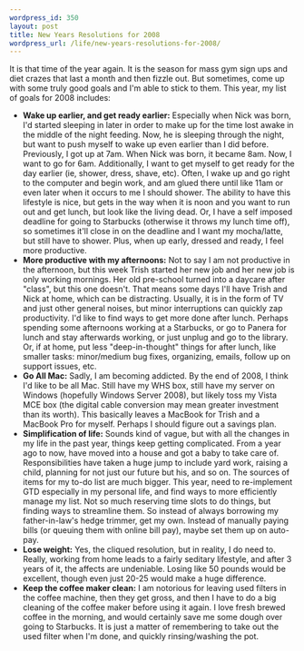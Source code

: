 ```yaml
--- 
wordpress_id: 350
layout: post
title: New Years Resolutions for 2008
wordpress_url: /life/new-years-resolutions-for-2008/
---
```


<p>It is that time of the year again.  It is the season for mass gym sign ups and diet crazes that last a month and then fizzle out.  But sometimes, come up with some truly good goals and I'm able to stick to them.  This year, my list of goals for 2008 includes:<p>
<ul>
  <li><b>Wake up earlier, and get ready earlier:</b>  Especially when Nick was born, I'd started sleeping in later in order to make up for the time lost awake in the middle of the night feeding.  Now, he is sleeping through the night, but want to push myself to wake up even earlier than I did before.  Previously, I got up at 7am.  When Nick was born, it became 8am.  Now, I want to go for 6am.  Additionally, I want to get myself to get ready for the day earlier (ie, shower, dress, shave, etc).  Often, I wake up and go right to the computer and begin work, and am glued there until like 11am or even later when it occurs to me I should shower.  The ability to have this lifestyle is nice, but gets in the way when it is noon and you want to run out and get lunch, but look like the living dead.  Or, I have a self imposed deadline for going to Starbucks (otherwise it throws my lunch time off), so sometimes it'll close in on the deadline and I want my mocha/latte, but still have to shower.  Plus, when up early, dressed and ready, I feel more productive.</li>
  <li><b>More productive with my afternoons:</b>  Not to say I am not productive in the afternoon, but this week Trish started her new job and her new job is only working mornings.  Her old pre-school turned into a daycare after "class", but this one doesn't.  That means some days I'll have Trish and Nick at home, which can be distracting.  Usually, it is in the form of TV and just other general noises, but minor interruptions can quickly zap productivity.  I'd like to find ways to get more done after lunch.  Perhaps spending some afternoons working at a Starbucks, or go to Panera for lunch and stay afterwards working, or just unplug and go to the library.  Or, if at home, put less "deep-in-thought" things for after lunch, like smaller tasks: minor/medium bug fixes, organizing, emails, follow up on support issues, etc.</li>
  <li><b>Go All Mac:</b> Sadly, I am becoming addicted.  By the end of 2008, I think I'd like to be all Mac.  Still have my WHS box, still have my server on Windows (hopefully Windows Server 2008), but likely toss my Vista MCE box (the digital cable conversion may mean greater investment than its worth).  This basically leaves a MacBook for Trish and a MacBook Pro for myself.  Perhaps I should figure out a savings plan.</li>
  <li><b>Simplification of life:</b> Sounds kind of vague, but with all the changes in my life in the past year, things keep getting complicated.  From a year ago to now, have moved into a house and got a baby to take care of.  Responsibilities have taken a huge jump to include yard work, raising a child, planning for not just our future but his, and so on.  The sources of items for my to-do list are much bigger.  This year, need to re-implement GTD especially in my personal life, and find ways to more efficiently manage my list.  Not so much reserving time slots to do things, but finding ways to streamline them.  So instead of always borrowing my father-in-law's hedge trimmer, get my own.  Instead of manually paying bills (or queuing them with online bill pay), maybe set them up on auto-pay.</li>
  <li><b>Lose weight:</b> Yes, the cliqued resolution, but in reality, I do need to.  Really, working from home leads to a fairly seditary lifestyle, and after 3 years of it, the affects are undeniable.  Losing like 50 pounds would be excellent, though even just 20-25 would make a huge difference.</li>
  <li><b>Keep the coffee maker clean:</b>  I am notorious for leaving used filters in the coffee machine, then they get gross, and then I have to do a big cleaning of the coffee maker before using it again.  I love fresh brewed coffee in the morning, and would certainly save me some dough over going to Starbucks.  It is just a matter of remembering to take out the used filter when I'm done, and quickly rinsing/washing the pot.</li>
</ul>
         
